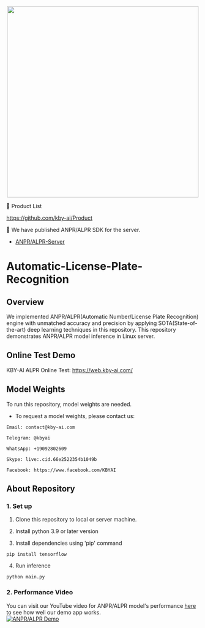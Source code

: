 <p align="center">
  <a href="https://play.google.com/store/apps/dev?id=7086930298279250852" target="_blank">
    <img alt="" src="https://github-production-user-asset-6210df.s3.amazonaws.com/125717930/246971879-8ce757c3-90dc-438d-807f-3f3d29ddc064.png" width=500/>
  </a>  
</p>

👏 Product List

https://github.com/kby-ai/Product

👏  We have published ANPR/ALPR SDK for the server.

  - [ANPR/ALPR-Server](https://github.com/kby-ai/Automatic-License-Plate-Recognition)

# Automatic-License-Plate-Recognition

## Overview

We implemented ANPR/ALPR(Automatic Number/License Plate Recognition) engine with unmatched accuracy and precision by applying SOTA(State-of-the-art) deep learning techniques in this repository. 
This repository demonstrates ANPR/ALPR model inference in Linux server.

## Online Test Demo
KBY-AI ALPR Online Test: https://web.kby-ai.com/

## Model Weights

To run this repository, model weights are needed.

- To request a model weights, please contact us:
```
Email: contact@kby-ai.com

Telegram: @kbyai

WhatsApp: +19092802609

Skype: live:.cid.66e2522354b1049b

Facebook: https://www.facebook.com/KBYAI
```

## About Repository

### 1. Set up
1. Clone this repository to local or server machine.

2. Install python 3.9 or later version

3. Install dependencies using 'pip' command
```
pip install tensorflow
```
4. Run inference
```
python main.py
```
### 2. Performance Video

You can visit our YouTube video for ANPR/ALPR model's performance [here](https://www.youtube.com/watch?v=GjMAi5J9eXA) to see how well our demo app works.</br>
[![ANPR/ALPR Demo](https://img.youtube.com/vi/GjMAi5J9eXA/0.jpg)](https://www.youtube.com/watch?v=GjMAi5J9eXA)</br>
